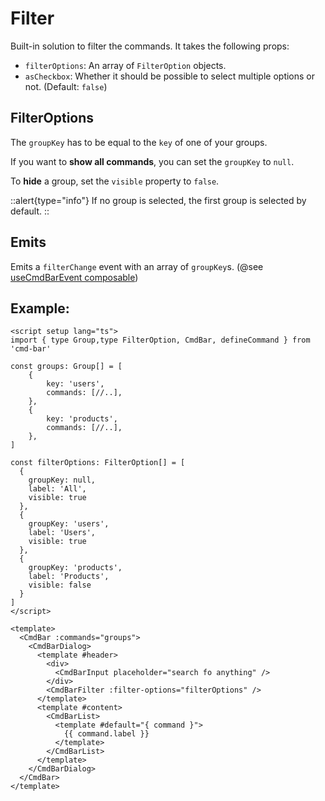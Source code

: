 # Filter

Built-in solution to filter the commands. It takes the following props:
- `filterOptions`: An array of `FilterOption` objects.
- `asCheckbox`: Whether it should be possible to select multiple options or not. (Default: `false`)

## FilterOptions

The `groupKey` has to be equal to the `key` of one of your groups.

If you want to **show all commands**, you can set the `groupKey` to `null`.

To **hide** a group, set the `visible` property to `false`.

::alert{type="info"}
If no group is selected, the first group is selected by default.
::

## Emits
Emits a `filterChange` event with an array of `groupKey`s. (@see [useCmdBarEvent composable](../4.composables/1.CmdBarEvent.md))

## Example:
```vue
<script setup lang="ts">
import { type Group,type FilterOption, CmdBar, defineCommand } from 'cmd-bar'

const groups: Group[] = [
    {
        key: 'users',
        commands: [//..],
    },
    {
        key: 'products',
        commands: [//..],
    },
]

const filterOptions: FilterOption[] = [
  {
    groupKey: null,
    label: 'All',
    visible: true
  },
  {
    groupKey: 'users',
    label: 'Users',
    visible: true
  },
  {
    groupKey: 'products',
    label: 'Products',
    visible: false
  }
]
</script>

<template>
  <CmdBar :commands="groups">
    <CmdBarDialog>
      <template #header>
        <div>
          <CmdBarInput placeholder="search fo anything" />
        </div>
        <CmdBarFilter :filter-options="filterOptions" />
      </template>
      <template #content>
        <CmdBarList>
          <template #default="{ command }">
            {{ command.label }}
          </template>
        </CmdBarList>
      </template>
    </CmdBarDialog>
  </CmdBar>
</template>
```
